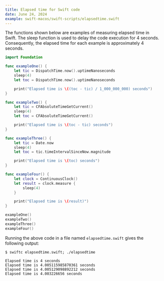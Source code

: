 ```yaml
---
title: Elapsed time for Swift code
date: June 24, 2024
example: swift-macos/swift-scripts/elapsedtime.swift
---
```


The functions shown below are examples of measuring elapsed time in Swift. The sleep function is used to delay the code execution for 4 seconds. Consequently, the elapsed time for each example is approximately 4 seconds.

```swift
import Foundation

func exampleOne() {
    let tic = DispatchTime.now().uptimeNanoseconds
    sleep(4)
    let toc = DispatchTime.now().uptimeNanoseconds

    print("Elapsed time is \((toc - tic) / 1_000_000_000) seconds")
}

func exampleTwo() {
    let tic = CFAbsoluteTimeGetCurrent()
    sleep(4)
    let toc = CFAbsoluteTimeGetCurrent()

    print("Elapsed time is \(toc - tic) seconds")
}

func exampleThree() {
    let tic = Date.now
    sleep(4)
    let toc = tic.timeIntervalSinceNow.magnitude

    print("Elapsed time is \(toc) seconds")
}

func exampleFour() {
    let clock = ContinuousClock()
    let result = clock.measure {
        sleep(4)
    }

    print("Elapsed time is \(result)")
}

exampleOne()
exampleTwo()
exampleThree()
exampleFour()
```

Running the above code in a file named `elapsedtime.swift` gives the following output:

```text
$ swiftc elapsedtime.swift; ./elapsedtime

Elapsed time is 4 seconds
Elapsed time is 4.005115985870361 seconds
Elapsed time is 4.005129098892212 seconds
Elapsed time is 4.003226656 seconds
```
